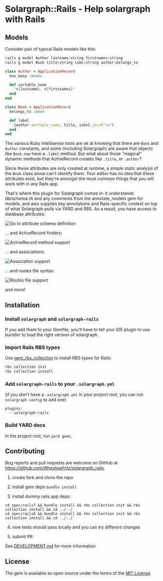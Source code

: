 # Solargraph::Rails - Help solargraph with Rails

## Models
Consider pair of typical Rails models like this:

```sh
rails g model Author lastname:string firstnames:string
rails g model Book title:string isbn:string author:belongs_to
```

```ruby
class Author < ApplicationRecord
  has_many :books

  def sortable_name
    "#{lastname}, #{firstnames}"
  end
end

class Book < ApplicationRecord
  belongs_to :book

  def label
    [author.sortable_name, title, isbn].join("\n")
  end
end
```

The various Ruby intellisense tools are ok at knowing that there are `Book` and `Author` constants, and some (including Solargraph) are aware that objects like `Book.new` have a `.label` method. But what about those "magical" dynamic methods that ActiveRecord creates like `.title`, or `.author`?

Since these attributes are only created at runtime, a simple static analysis of the `Book` class alone can't identify them. Your editor has no idea that these attributes exist, but they're amongst the most common things that you will work with in any Rails app.

That's where this plugin for Solargraph comes in: it understands db/schema.rb and any comments from the annotate\_models gem for models, and also supplies key annotations and Rails-specific context on top of what Solargraph pulls via YARD and RBS.   As a result, you have access to database attributes:

 ![Go to attribute schema definition](assets/sg_rails_1_0_go_to_attribute_definition.gif)

 ... and ActiveRecord finders:

 ![ActiveRecord method support](assets/sg_rails_1_0_activerecord_support.gif)

 ... and associations:

 ![Association support](assets/sg_rails_1_0_association_completion.gif)

 ... and routes file syntax:

 ![Routes file support](assets/sg_rails_1_0_routes_support.gif)

and more!

## Installation

###  Install `solargraph` and `solargraph-rails`

If you add them to your Gemfile, you'll have to tell your IDE plugin to use bundler to load the right version of solargraph.

### Import Rails RBS types

Use [gem\_rbs\_collection](https://github.com/ruby/gem_rbs_collection)
to install RBS types for Rails:

```sh
rbs collection init
rbs collection install
```

### Add `solargraph-rails` to your `.solargraph.yml`

(if you don't have a `.solargraph.yml` in your project root, you can run `solargraph config` to add one)

```
plugins:
  - solargraph-rails
```

### Build YARD docs
In the project root, run `yard gems`.

## Contributing
Bug reports and pull requests are welcome on GitHub at https://github.com/iftheshoefritz/solargraph_rails.

1. create fork and clone the repo

2. install gem deps `bundle install`

3. install dummy rails app deps:

```
cd spec/rails7 && bundle install && rbs collection init && rbs collection install && cd ../../
cd spec/rails8 && bundle install && rbs collection init && rbs collection install && cd ../../
```

4. now tests should pass locally and you can try different changes

5. submit PR

See [DEVELOPMENT.md](./DEVELOPMENT.md) for more information

## License

The gem is available as open source under the terms of the [MIT License](https://opensource.org/licenses/MIT).
